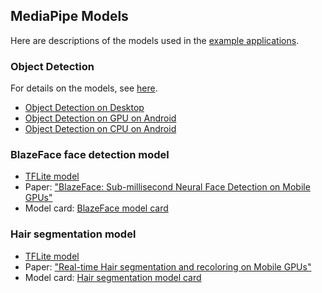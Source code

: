 ## MediaPipe Models

Here are descriptions of the models used in the [example applications](../docs/examples.md).

### Object Detection
For details on the models, see [here](object_detection_saved_model/README.md).

   * [Object Detection on Desktop](../docs/object_detection_desktop.md)
   * [Object Detection on GPU on Android](../docs/object_detection_android_gpu.md)
   * [Object Detection on CPU on Android](../docs/object_detection_android_cpu.md)

### BlazeFace face detection model
  *  [TFLite model](https://github.com/google/mediapipe/tree/master/mediapipe/models/facedetector_front.tflite)
  *  Paper: ["BlazeFace: Sub-millisecond Neural Face Detection on Mobile GPUs"](https://sites.google.com/corp/view/perception-cv4arvr/blazeface)
  *  Model card: [BlazeFace model card](https://sites.google.com/corp/view/perception-cv4arvr/blazeface#h.p_21ojPZDx3cqq)

### Hair segmentation model
  *  [TFLite model](https://github.com/google/mediapipe/tree/master/mediapipe/models/hair_segmentation.tflite)
  *  Paper: ["Real-time Hair segmentation and recoloring on Mobile GPUs"](https://sites.google.com/corp/view/perception-cv4arvr/hair-segmentation)
  *  Model card: [Hair segmentation model card](https://sites.google.com/corp/view/perception-cv4arvr/hair-segmentation#h.p_NimuO7PgHxlY)

